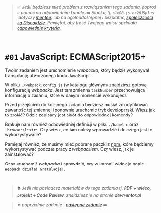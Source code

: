 > :white_check_mark: *Jeśli będziesz mieć problem z rozwiązaniem tego zadania, poproś o pomoc na odpowiednim kanale na Slacku, tj. `s1e08-js-es2015plus` (dotyczy [mentee](https://devmentor.pl/mentoring-javascript/)) lub na ogólnodostępnej i bezpłatnej [społeczności na Discordzie](https://devmentor.pl/discord). Pamiętaj, aby treść Twojego wpisu spełniała [odpowiednie kryteria](https://devmentor.pl/jak-prosic-o-pomoc/).*


&nbsp;

# `#01` JavaScript: ECMAScript2015+

Twoim zadaniem jest uruchomienie *webpacka*, który będzie wykonywał transpilację utworzonego kodu JavaScript.

W pliku `./webpack.config.js` (w katalogu głównym) znajdziesz gotową konfigurację *webpacka*. Jest tam zmienna `taskNumber` przechowująca informację o zadaniu, które w danym momencie wykonujesz.

Przed przejściem do kolejnego zadania będziesz musiał zmodyfikować zawartość tej zmiennej i ponownie uruchomić tryb developerski. Wiesz jak to zrobić? Gdzie zapisany jest skrót do odpowiedniej komendy?

Brakuje nam również odpowiedniej definicji w pliku `./babelrc` oraz `.browserslistrc`. Czy wiesz, co tam należy wprowadzić i do czego jest to wykorzystywane?

Pamiętaj również, że musimy mieć pobrane paczki z [npm](https://www.npmjs.com/), które będziemy wykorzystywać podczas pracy z *webpackiem*. Czy wiesz, jak je zainstalować?

Czas uruchomić *webpacka* i sprawdzić, czy w konsoli widnieje napis: `Webpack działa! Gratulacje!`.



&nbsp;
> :no_entry: *Jeśli nie posiadasz materiałów do tego zadania tj. **PDF + wideo, projekt + Code Review**, znajdziesz je na stronie [devmentor.pl](https://devmentor.pl/workshop-js-es2015plus/)*

> :arrow_left: ~~*poprzednie zadanie*~~ | [*następne zadanie*](./../02) :arrow_right:
